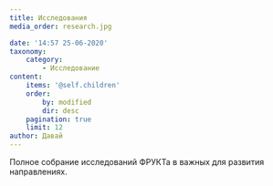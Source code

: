 ```yaml
---
title: Исследования
media_order: research.jpg

date: '14:57 25-06-2020'
taxonomy:
    category:
        - Исследование
content:
    items: '@self.children'
    order:
        by: modified
        dir: desc
    pagination: true
    limit: 12
author: Давай
---
```


Полное собрание исследований ФРУКТа в важных для развития направлениях.
